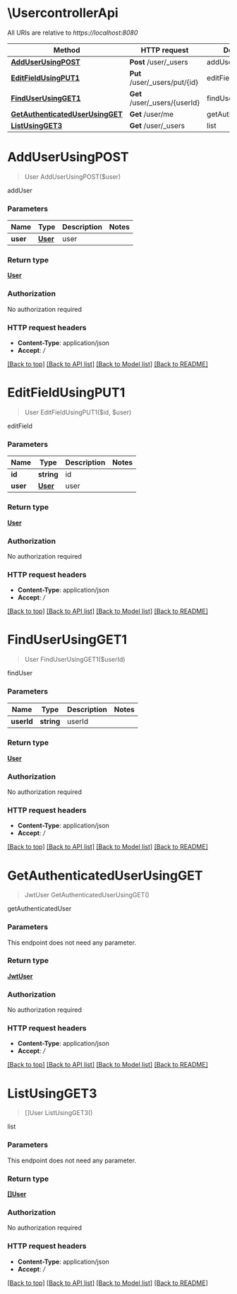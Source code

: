 # \UsercontrollerApi

All URIs are relative to *https://localhost:8080*

Method | HTTP request | Description
------------- | ------------- | -------------
[**AddUserUsingPOST**](UsercontrollerApi.md#AddUserUsingPOST) | **Post** /user/_users | addUser
[**EditFieldUsingPUT1**](UsercontrollerApi.md#EditFieldUsingPUT1) | **Put** /user/_users/put/{id} | editField
[**FindUserUsingGET1**](UsercontrollerApi.md#FindUserUsingGET1) | **Get** /user/_users/{userId} | findUser
[**GetAuthenticatedUserUsingGET**](UsercontrollerApi.md#GetAuthenticatedUserUsingGET) | **Get** /user/me | getAuthenticatedUser
[**ListUsingGET3**](UsercontrollerApi.md#ListUsingGET3) | **Get** /user/_users | list


# **AddUserUsingPOST**
> User AddUserUsingPOST($user)

addUser


### Parameters

Name | Type | Description  | Notes
------------- | ------------- | ------------- | -------------
 **user** | [**User**](User.md)| user | 

### Return type

[**User**](User.md)

### Authorization

No authorization required

### HTTP request headers

 - **Content-Type**: application/json
 - **Accept**: */*

[[Back to top]](#) [[Back to API list]](../README.md#documentation-for-api-endpoints) [[Back to Model list]](../README.md#documentation-for-models) [[Back to README]](../README.md)

# **EditFieldUsingPUT1**
> User EditFieldUsingPUT1($id, $user)

editField


### Parameters

Name | Type | Description  | Notes
------------- | ------------- | ------------- | -------------
 **id** | **string**| id | 
 **user** | [**User**](User.md)| user | 

### Return type

[**User**](User.md)

### Authorization

No authorization required

### HTTP request headers

 - **Content-Type**: application/json
 - **Accept**: */*

[[Back to top]](#) [[Back to API list]](../README.md#documentation-for-api-endpoints) [[Back to Model list]](../README.md#documentation-for-models) [[Back to README]](../README.md)

# **FindUserUsingGET1**
> User FindUserUsingGET1($userId)

findUser


### Parameters

Name | Type | Description  | Notes
------------- | ------------- | ------------- | -------------
 **userId** | **string**| userId | 

### Return type

[**User**](User.md)

### Authorization

No authorization required

### HTTP request headers

 - **Content-Type**: application/json
 - **Accept**: */*

[[Back to top]](#) [[Back to API list]](../README.md#documentation-for-api-endpoints) [[Back to Model list]](../README.md#documentation-for-models) [[Back to README]](../README.md)

# **GetAuthenticatedUserUsingGET**
> JwtUser GetAuthenticatedUserUsingGET()

getAuthenticatedUser


### Parameters
This endpoint does not need any parameter.

### Return type

[**JwtUser**](JwtUser.md)

### Authorization

No authorization required

### HTTP request headers

 - **Content-Type**: application/json
 - **Accept**: */*

[[Back to top]](#) [[Back to API list]](../README.md#documentation-for-api-endpoints) [[Back to Model list]](../README.md#documentation-for-models) [[Back to README]](../README.md)

# **ListUsingGET3**
> []User ListUsingGET3()

list


### Parameters
This endpoint does not need any parameter.

### Return type

[**[]User**](User.md)

### Authorization

No authorization required

### HTTP request headers

 - **Content-Type**: application/json
 - **Accept**: */*

[[Back to top]](#) [[Back to API list]](../README.md#documentation-for-api-endpoints) [[Back to Model list]](../README.md#documentation-for-models) [[Back to README]](../README.md)

